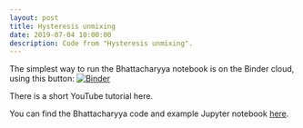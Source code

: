 ```yaml
---
layout: post
title: Hysteresis unmixing
date: 2019-07-04 10:00:00
description: Code from "Hysteresis unmixing".
---
```

The simplest way to run the Bhattacharyya notebook is on the Binder cloud, using this button: [![Binder](https://mybinder.org/badge_logo.svg)](https://mybinder.org/v2/gh/dave-heslop74/bhattacharyya/master)

There is a short YouTube tutorial here.

You can find the Bhattacharyya code and example Jupyter notebook <a href="https://github.com/dave-heslop74/bhattacharyya" target="blank">here</a>.


